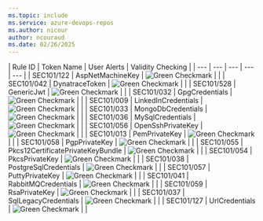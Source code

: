 ```yaml
---
ms.topic: include
ms.service: azure-devops-repos
ms.author: nicour
author: ncouraud
ms.date: 02/26/2025
---
```


| Rule ID | Token Name  | User Alerts | Validity Checking |
| --- | --- | --- | --- | --- |
| SEC101/122 | AspNetMachineKey  | ![Green Checkmark](../../../media/icons/checkmark.png) |  |
| SEC101/042 | DynatraceToken  | ![Green Checkmark](../../../media/icons/checkmark.png) |  |
| SEC101/528 | GenericJwt  | ![Green Checkmark](../../../media/icons/checkmark.png) |  |
| SEC101/032 | GpgCredentials  | ![Green Checkmark](../../../media/icons/checkmark.png) |  |
| SEC101/009 | LinkedInCredentials  | ![Green Checkmark](../../../media/icons/checkmark.png) |  |
| SEC101/033 | MongoDbCredentials  | ![Green Checkmark](../../../media/icons/checkmark.png) |  |
| SEC101/036 | MySqlCredentials  | ![Green Checkmark](../../../media/icons/checkmark.png) |  |
| SEC101/056 | OpenSshPrivateKey  | ![Green Checkmark](../../../media/icons/checkmark.png) |  |
| SEC101/013 | PemPrivateKey  | ![Green Checkmark](../../../media/icons/checkmark.png) |  |
| SEC101/058 | PgpPrivateKey  | ![Green Checkmark](../../../media/icons/checkmark.png) |  |
| SEC101/055 | Pkcs12CertificatePrivateKeyBundle  | ![Green Checkmark](../../../media/icons/checkmark.png) |  |
| SEC101/054 | PkcsPrivateKey  | ![Green Checkmark](../../../media/icons/checkmark.png) |  |
| SEC101/038 | PostgreSqlCredentials  | ![Green Checkmark](../../../media/icons/checkmark.png) |  |
| SEC101/057 | PuttyPrivateKey  | ![Green Checkmark](../../../media/icons/checkmark.png) |  |
| SEC101/041 | RabbitMQCredentials  | ![Green Checkmark](../../../media/icons/checkmark.png) |  |
| SEC101/059 | RsaPrivateKey  | ![Green Checkmark](../../../media/icons/checkmark.png) |  |
| SEC101/037 | SqlLegacyCredentials  | ![Green Checkmark](../../../media/icons/checkmark.png) |  |
| SEC101/127 | UrlCredentials  | ![Green Checkmark](../../../media/icons/checkmark.png) |  |